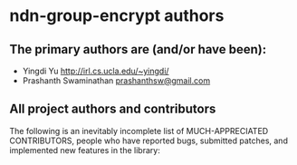ndn-group-encrypt authors
===============

## The primary authors are (and/or have been):

* Yingdi Yu             <http://irl.cs.ucla.edu/~yingdi/>
* Prashanth Swaminathan <prashanthsw@gmail.com>

## All project authors and contributors

The following is an inevitably incomplete list of MUCH-APPRECIATED CONTRIBUTORS,
people who have reported bugs, submitted patches, and implemented new features
in the library:
